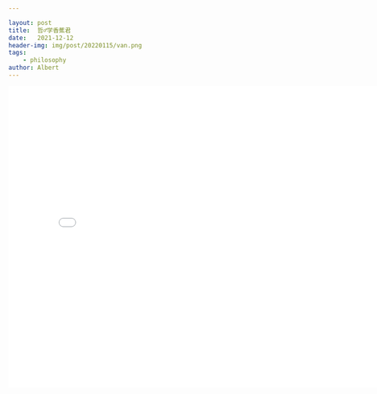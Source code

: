 ```yaml
---

layout: post
title:  哲♂学香蕉君
date:   2021-12-12
header-img: img/post/20220115/van.png
tags: 
    - philosophy
author: Albert
---
```


<iframe 
    src="../img/posts/20211212/香蕉君.mp4" 
    scrolling="no" 
    border="0" 
    frameborder="no" 
    framespacing="0" 
    allowfullscreen="true" 
    height=600 
    width=800> 
</iframe>
